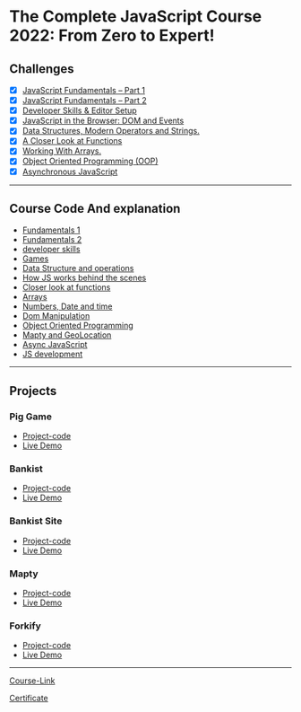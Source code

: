 # The Complete JavaScript Course 2022: From Zero to Expert!

## Challenges

- [x] [JavaScript Fundamentals – Part 1 ](./Challenges/JavaScript%20Fundamentals%20%E2%80%93%20Part%201/)
- [x] [JavaScript Fundamentals – Part 2](./Challenges/JavaScript%20Fundamentals%20%E2%80%93%20Part%202/)
- [x] [Developer Skills & Editor Setup ](./Challenges/Developer%20Skills%20%26%20Editor%20Setup/)
- [x] [JavaScript in the Browser: DOM and Events](./Challenges/JavaScript%20in%20the%20Browser%20DOM%20and%20Events/)
- [x] [Data Structures, Modern Operators and Strings.](./Challenges/Data%20Structures%2C%20Modern%20Operators%20and%20Strings/)
- [x] [A Closer Look at Functions](./Challenges/A%20Closer%20Look%20at%20Functions/)
- [x] [Working With Arrays.](./Challenges/Working%20With%20Arrays/)
- [x] [Object Oriented Programming (OOP)](<./Challenges/Object%20Oriented%20Programming%20(OOP)/>)
- [x] [Asynchronous JavaScript](./Challenges/Asynchronous%20JavaScript/)

---

## Course Code And explanation

- [Fundamentals 1](./Code/a-fundamentals%231/)
- [Fundamentals 2](./Code/b-fundamentals%232/)
- [developer skills](./Code/c-developer-skills/)
- [Games](./Code/d-games/)
- [Data Structure and operations](./Code/e-data-structures-and-operations/)
- [How JS works behind the scenes](./Code/e-How-js-work-behind-the-scenes/)
- [Closer look at functions](./Code/f-functions/)
- [Arrays](./Code/g-arrays/)
- [Numbers, Date and time](./Code/h-numbers-date-time/)
- [Dom Manipulation](./Code/i-DOM-minpulation/)
- [Object Oriented Programming](./Code/j-OOP/)
- [Mapty and GeoLocation](./Code/k-Mapty/)
- [Async JavaScript](./Code/m-Asynchronous-JavaScript%2CAJAX%2CAPIs/)
- [JS development](./Code/n-js-development/)



---
## Projects

### Pig Game

- [Project-code](https://github.com/abdelrhman-ahmed-kamal/pig-game/)
- [Live Demo](https://abdelrhman-ahmed-kamal.github.io/pig-game/)

### Bankist

- [Project-code](https://github.com/abdelrhman-ahmed-kamal/bankist)
- [Live Demo](https://abdelrhman-ahmed-kamal.github.io/bankist/)

### Bankist Site

- [Project-code](https://github.com/abdelrhman-ahmed-kamal/bankist-website/)
- [Live Demo](https://abdelrhman-ahmed-kamal.github.io/bankist-website/)

### Mapty

- [Project-code](https://github.com/abdelrhman-ahmed-kamal/mapty/)
- [Live Demo](https://abdelrhman-ahmed-kamal.github.io/mapty/)

### Forkify

- [Project-code](https://github.com/abdelrhman-ahmed-kamal/forkify)
- [Live Demo](https://abdelrahman-forkify.netlify.app/)

---


[Course-Link](https://www.udemy.com/course/the-complete-javascript-course/)
<br>

[Certificate](https://www.udemy.com/certificate/UC-f32afeb5-246e-4073-a57d-b26844a095b9/)
